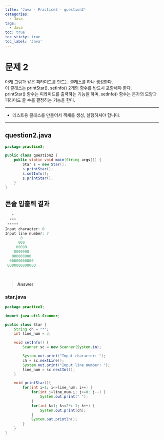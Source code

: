 ```yaml
---
title: 'Java - Practice3 - question2'
categories:
  - Java
tags:
  - Java
toc: true
toc_sticky: true
toc_label: 'Java'
---
```


# 문제 2

아래 그림과 같은 피라미드를 만드는 클래스를 하나 생성한다.  
이 클래스는 printStar(), setInfo() 2개의 함수를 반드시 포함해야 한다.  
printStar() 함수는 피라미드를 출력하는 기능을 하며, setInfo() 함수는 문자의 모양과 피라미드 줄 수를 결정하는 기능을 한다.

---

- 테스트용 클래스를 만들어서 객체를 생성, 실행하셔야 합니다.

---

## question2.java

```java
package practice3;

public class question2 {
	public static void main(String args[]) {
		Star s = new Star();
		s.printStar();
		s.setInfo();
		s.printStar();
	}
}
```

## 콘솔 입출력 결과

```java
   *
  ***
 *****
Input character: 0
Input line number: 7
       0
      000
     00000
    0000000
   000000000
  00000000000
 0000000000000
```

<br>

> **Answer**

### star.java

```java
package practice3;

import java.util.Scanner;

public class Star {
	String ch = "*";
	int line_num = 3;

	void setInfo() {
		Scanner sc = new Scanner(System.in);

		System.out.print("Input character: ");
		ch = sc.nextLine();
		System.out.print("Input line number: ");
		line_num = sc.nextInt();
	}

	void printStar(){
		for(int i=1; i<=line_num; i++) {
			for(int j=line_num-i; j>=0; j--) {
				System.out.print(" ");
			}
			for(int k=1; k<=2*i-1; k++) {
				System.out.print(ch);
			}
			System.out.println();
		}
	}
}
```
